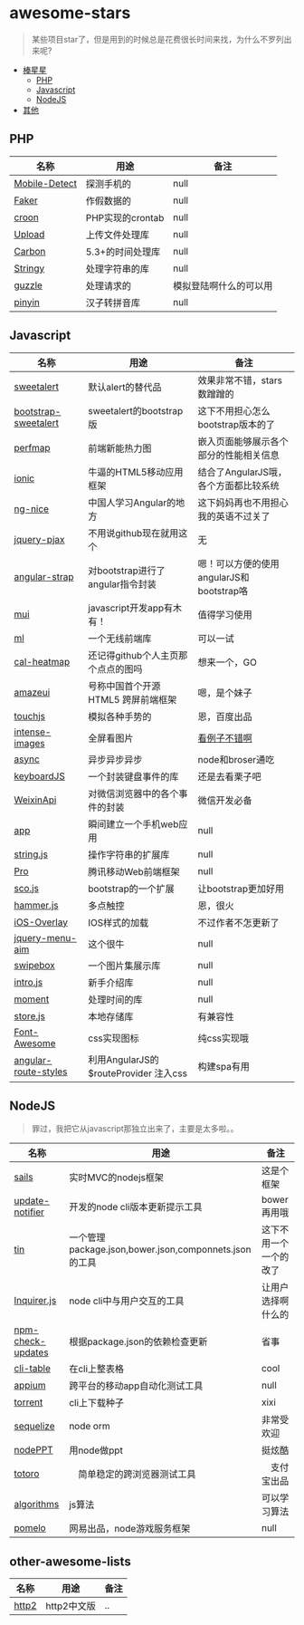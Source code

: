 awesome-stars
=============

> 某些项目star了，但是用到的时候总是花费很长时间来找，为什么不罗列出来呢?

- [棒星星](#awesome-stars)
    - [PHP](#php)
    - [Javascript](#javascript)
    - [NodeJS](#nodejs)
- [其他](#other-awesome-lists)

## PHP

名称 | 用途 | 备注
-----|------|-----
[Mobile-Detect](https://github.com/serbanghita/Mobile-Detect) | 探测手机的 | null
[Faker](https://github.com/fzaninotto/Faker) | 作假数据的 | null
[croon](https://github.com/hfcorriez/croon) | PHP实现的crontab | null
[Upload](https://github.com/codeguy/Upload) | 上传文件处理库 | null
[Carbon](https://github.com/briannesbitt/Carbon) | 5.3+的时间处理库 | null
[Stringy](https://github.com/danielstjules/Stringy) | 处理字符串的库 | null
[guzzle](https://github.com/guzzle/guzzle) | 处理请求的 | 模拟登陆啊什么的可以用
[pinyin](https://github.com/overtrue/pinyin) | 汉子转拼音库 | null

## Javascript

名称 | 用途 | 备注
-----|------|-----
[sweetalert](https://github.com/t4t5/sweetalert) | 默认alert的替代品 | 效果非常不错，stars数蹭蹭的
[bootstrap-sweetalert](https://github.com/lipis/bootstrap-sweetalert) | sweetalert的bootstrap版 | 这下不用担心怎么bootstrap版本的了
[perfmap](https://github.com/zeman/perfmap) | 前端新能热力图 | 嵌入页面能够展示各个部分的性能相关信息
[ionic](https://github.com/driftyco/ionic) | 牛逼的HTML5移动应用框架 | 结合了AngularJS哦，各个方面都比较系统
[ng-nice](https://github.com/angular-cn/ng-nice) | 中国人学习Angular的地方 | 这下妈妈再也不用担心我的英语不过关了
[jquery-pjax](https://github.com/defunkt/jquery-pjax) | 不用说github现在就用这个 | 无
[angular-strap](https://github.com/mgcrea/angular-strap) | 对bootstrap进行了angular指令封装 | 嗯！可以方便的使用angularJS和bootstrap咯
[mui](https://github.com/dcloudio/mui) | javascript开发app有木有！| 值得学习使用
[ml](https://github.com/amfe/ml) | 一个无线前端库 | 可以一试
[cal-heatmap](https://github.com/kamisama/cal-heatmap) | 还记得github个人主页那个点点的图吗 | 想来一个，GO
[amazeui](https://github.com/allmobilize/amazeui) | 号称中国首个开源 HTML5 跨屏前端框架 | 嗯，是个妹子
[touchjs](https://github.com/Clouda-team/touchjs) | 模拟各种手势的 | 恩，百度出品
[intense-images](https://github.com/tholman/intense-images) | 全屏看图片 | [看例子不错啊](http://tholman.com/intense-images/)
[async](https://github.com/caolan/async) | 异步异步异步 | node和broser通吃
[keyboardJS](https://github.com/RobertWHurst/KeyboardJS) | 一个封装键盘事件的库 | 还是去看栗子吧
[WeixinApi](https://github.com/zxlie/WeixinApi) | 对微信浏览器中的各个事件的封装 | 微信开发必备
[app](https://github.com/kikinteractive/app) | 瞬间建立一个手机web应用 | null
[string.js](https://github.com/jprichardson/string.js) | 操作字符串的扩展库 | null
[Pro](https://github.com/AlloyTeam/Pro) | 腾讯移动Web前端框架 | null
[sco.js](https://github.com/terebentina/sco.js) | bootstrap的一个扩展 | 让bootstrap更加好用
[hammer.js](https://github.com/hammerjs/hammer.js) | 多点触控 | 恩，很火
[iOS-Overlay](https://github.com/taitems/iOS-Overlay) | IOS样式的加载 | 不过作者不怎更新了
[jquery-menu-aim](https://github.com/kamens/jQuery-menu-aim) | 这个很牛 | null
[swipebox](https://github.com/brutaldesign/swipebox) | 一个图片集展示库 | null
[intro.js](https://github.com/usablica/intro.js) | 新手介绍库 | null
[moment](https://github.com/moment/moment) | 处理时间的库 | null
[store.js](https://github.com/marcuswestin/store.js) | 本地存储库 | 有兼容性
[Font-Awesome](https://github.com/FortAwesome/Font-Awesome) | css实现图标 | 纯css实现哦
[angular-route-styles](https://github.com/tennisgent/angular-route-styles) | 利用AngularJS的$routeProvider 注入css | 构建spa有用

## NodeJS

> 罪过，我把它从javascript那独立出来了，主要是太多啦。。

名称 | 用途 | 备注
-----|------|-----
[sails](https://github.com/balderdashy/sails) | 实时MVC的nodejs框架 | 这是个框架
[update-notifier](https://github.com/yeoman/update-notifier) | 开发的node cli版本更新提示工具 | bower再用哦
[tin](https://github.com/jprichardson/tin) | 一个管理package.json,bower.json,componnets.json的工具 | 这下不用一个一个的改了
[Inquirer.js](https://github.com/SBoudrias/Inquirer.js) | node cli中与用户交互的工具 | 让用户选择啊什么的
[npm-check-updates](https://github.com/tjunnone/npm-check-updates) | 根据package.json的依赖检查更新 | 省事
[cli-table](https://github.com/Automattic/cli-table) | 在cli上整表格 | cool
[appium](https://github.com/appium/appium) | 跨平台的移动app自动化测试工具 | null
[torrent](https://github.com/maxogden/torrent) | cli上下载种子 | xixi
[sequelize](https://github.com/sequelize/sequelize) | node orm | 非常受欢迎
[nodePPT](https://github.com/ksky521/nodePPT) | 用node做ppt | 挺炫酷
[totoro](https://github.com/totorojs/totoro) |　简单稳定的跨浏览器测试工具 |　支付宝出品
[algorithms](https://github.com/felipernb/algorithms.js) | js算法 | 可以学习算法
[pomelo](https://github.com/NetEase/pomelo) | 网易出品，node游戏服务框架 | null


## other-awesome-lists

名称 | 用途 | 备注
-----|------|-----
[http2](https://github.com/fex-team/http2-spec/blob/master/HTTP2%E4%B8%AD%E8%8B%B1%E5%AF%B9%E7%85%A7%E7%89%88(06-29).md) | http2中文版 | ..
